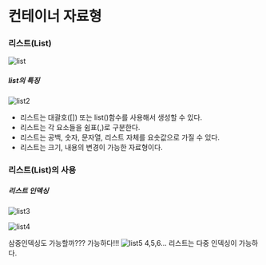 # 컨테이너 자료형

### 리스트(List)
![list](https://user-images.githubusercontent.com/59241047/74586921-0cb40c80-5030-11ea-9563-a7ea75edefbe.JPG)

##### list의 특징
![list2](https://user-images.githubusercontent.com/59241047/74586924-205f7300-5030-11ea-9385-40933c17418b.JPG)

- 리스트는 대괄호([]) 또는 list()함수를 사용해서 생성할 수 있다. 
- 리스트는 각 요소들을 쉼표(,)로 구분한다.
- 리스트는 공백, 숫자, 문자열, 리스트 자체를 요솟값으로 가질 수 있다.
- 리스트는 크기, 내용의 변경이 가능한 자료형이다.

### 리스트(List)의 사용
##### 리스트 인덱싱

![list3](https://user-images.githubusercontent.com/59241047/74589436-b7d0c000-5048-11ea-8020-149fcc5f1bc7.JPG)

![list4](https://user-images.githubusercontent.com/59241047/74589461-e77fc800-5048-11ea-9b0c-214b2aaff2bb.JPG)

삼중인덱싱도 가능할까??? 가능하다!!!
![list5](https://user-images.githubusercontent.com/59241047/74589475-01b9a600-5049-11ea-8d9a-0ac7ec450212.JPG)
4,5,6... 리스트는 다중 인덱싱이 가능하다.
